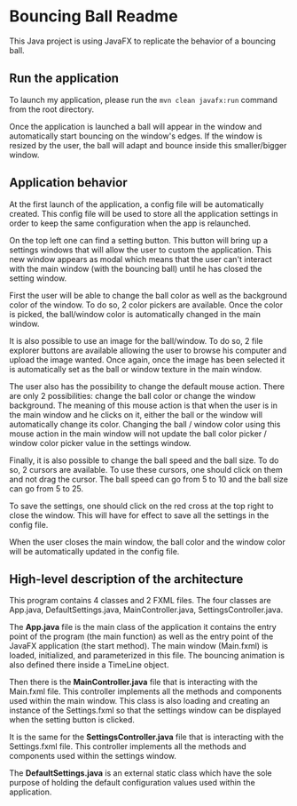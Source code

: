 # Bouncing Ball Readme

This Java project is using JavaFX to replicate the behavior of a bouncing ball.

## Run the application
To launch my application, please run the ```mvn clean javafx:run``` command from the root directory.

Once the application is launched a ball will appear in the window and automatically start bouncing on the window&#39;s edges. If the window is resized by the user, the ball will adapt and bounce inside this smaller/bigger window.

## Application behavior
At the first launch of the application, a config file will be automatically created. This config file will be used to store all the application settings in order to keep the same configuration when the app is relaunched.

On the top left one can find a setting button. This button will bring up a settings windows that will allow the user to custom the application. This new window appears as modal which means that the user can&#39;t interact with the main window (with the bouncing ball) until he has closed the setting window.

First the user will be able to change the ball color as well as the background color of the window.
 To do so, 2 color pickers are available. Once the color is picked, the ball/window color is automatically changed in the main window.

It is also possible to use an image for the ball/window. To do so, 2 file explorer buttons are available allowing the user to browse his computer and upload the image wanted. Once again, once the image has been selected it is automatically set as the ball or window texture in the main window.

The user also has the possibility to change the default mouse action. There are only 2 possibilities: change the ball color or change the window background. The meaning of this mouse action is that when the user is in the main window and he clicks on it, either the ball or the window will automatically change its color. Changing the ball / window color using this mouse action in the main window will not update the ball color picker / window color picker value in the settings window.

Finally, it is also possible to change the ball speed and the ball size. To do so, 2 cursors are available. To use these cursors, one should click on them and not drag the cursor. The ball speed can go from 5 to 10 and the ball size can go from 5 to 25.

To save the settings, one should click on the red cross at the top right to close the window.
 This will have for effect to save all the settings in the config file.

When the user closes the main window, the ball color and the window color will be automatically updated in the config file.

## High-level description of the architecture

This program contains 4 classes and 2 FXML files.
 The four classes are App.java, DefaultSettings.java, MainController.java, SettingsController.java.

The **App.java** file is the main class of the application it contains the entry point of the program (the main function) as well as the entry point of the JavaFX application (the start method). The main window (Main.fxml) is loaded, initialized, and parameterized in this file. The bouncing animation is also defined there inside a TimeLine object.

Then there is the **MainController.java** file that is interacting with the Main.fxml file.
 This controller implements all the methods and components used within the main window.
 This class is also loading and creating an instance of the Settings.fxml so that the settings window can be displayed when the setting button is clicked.

It is the same for the **SettingsController.java** file that is interacting with the Settings.fxml file.
 This controller implements all the methods and components used within the settings window.

The **DefaultSettings.java** is an external static class which have the sole purpose of holding the default configuration values used within the application.
